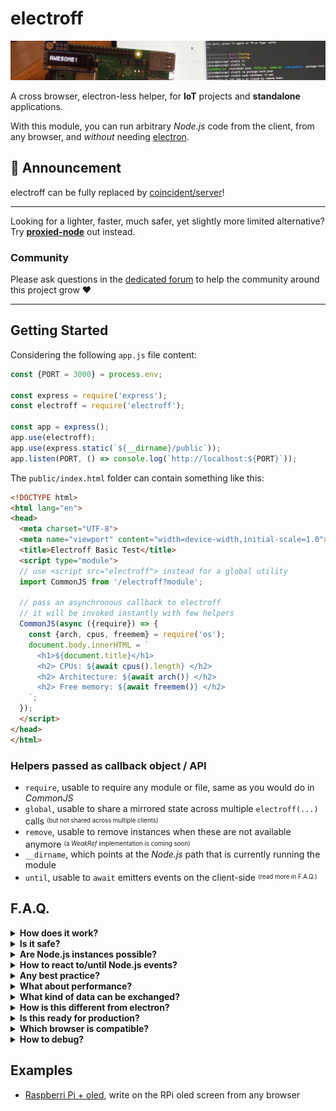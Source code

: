 # electroff

![Raspberry Pi Oled](./electroff-head.jpg)

A cross browser, electron-less helper, for **IoT** projects and **standalone** applications.

With this module, you can run arbitrary _Node.js_ code from the client, from any browser, and *without* needing [electron](https://www.electronjs.org/).


## 📣 Announcement

electroff can be fully replaced by [coincident/server](https://github.com/WebReflection/coincident-oled#readme)!

- - -

Looking for a lighter, faster, much safer, yet slightly more limited alternative? Try **[proxied-node](https://github.com/WebReflection/proxied-node#readme)** out instead.


### Community

Please ask questions in the [dedicated forum](https://webreflection.boards.net/) to help the community around this project grow ♥

---

## Getting Started

Considering the following `app.js` file content:

```js
const {PORT = 3000} = process.env;

const express = require('express');
const electroff = require('electroff');

const app = express();
app.use(electroff);
app.use(express.static(`${__dirname}/public`));
app.listen(PORT, () => console.log(`http://localhost:${PORT}`));
```

The `public/index.html` folder can contain something like this:

```html
<!DOCTYPE html>
<html lang="en">
<head>
  <meta charset="UTF-8">
  <meta name="viewport" content="width=device-width,initial-scale=1.0">
  <title>Electroff Basic Test</title>
  <script type="module">
  // use <script src="electroff"> instead for a global utility
  import CommonJS from '/electroff?module';

  // pass an asynchronous callback to electroff
  // it will be invoked instantly with few helpers
  CommonJS(async ({require}) => {
    const {arch, cpus, freemem} = require('os');
    document.body.innerHTML = `
      <h1>${document.title}</h1>
      <h2> CPUs: ${await cpus().length} </h2>
      <h2> Architecture: ${await arch()} </h2>
      <h2> Free memory: ${await freemem()} </h2>
    `;
  });
  </script>
</head>
</html>
```


### Helpers passed as callback object / API

  * `require`, usable to require any module or file, same as you would do in _CommonJS_
  * `global`, usable to share a mirrored state across multiple `electroff(...)` calls <sup><sub>(but not shared across multiple clients)</sub></sup>
  * `remove`, usable to remove instances when these are not available anymore <sup><sub>(a _WeakRef_ implementation is coming soon)</sub></sup>
  * `__dirname`, which points at the _Node.js_ path that is currently running the module
  * `until`, usable to `await` emitters events on the client-side <sup><sub>(read more in F.A.Q.)</sub></sup>



## F.A.Q.

<details>
  <summary><strong>How does it work?</strong></summary>
  <div>

The _JS_ on the page is exactly like any regular _JS_, but anything referencing _Node.js_ environment, through any `require(...)`, is executed on a shared *sandbox* in _Node.js_, where each user gets its own *global* namespace a part.

Such *sandbox* is in charge of executing code from the client, but only when the client *await* some value.

```js
const {debug} = require('process').features;
console.log('debug is', await debug);

const {join} = require('path');
const {readFile} = require('fs').promises;
const content = await readFile(join(__dirname, 'public', 'index.html'));
console.log(content);
```

**In depth**: every time we `await something` in _JS_, an implicit lookup for the `.then(...)` method is performed, and that's when *electroff* can perform a fancy client/server asynchronous interaction, through all the paths reached through the various references, which are nothing more than _Proxies_ with special abilities.

In few words, the following code:
```js
await require('fs').promises.readFile('file.txt');
```

would evaluated, within the _vm_ sandbox, the following code:
```js
await require("fs").promises.readFile.apply(
  require("fs").promises,
  ["test.txt"]
)
```

All operations are inevitably repeated because every single `.property` access, `.method(...)` invoke, or even `new module.Thing(...)`, is a branch of the code a part.

### The foreign vs local scope

It is important to keep in mind that there is a huge difference between _foreign_ code, and _scoped_ code, where _foreign_ code cannot reach _scoped_ code, and vive-versa.
```js
electroff(async ({require}) => {
  // local scope code
  const num = Math.random();

  // foreign code (needs to be awaited)
  const {EventEmitter} = require('events');
  const ee = await new EventEmitter;
  await ee.on('stuff', async function (value) {
    // nothing in this scope can reach
    // `num`, as example, is not accessible
    // and neither is `ee` ... but `this` works fine
    console.log(this);
    // this log will be on the Node.js site, it won't log
    // anything on the browser
    console.log('stuff', value);
  });

  // DOM listeners should be async if these need to signal
  // or interact with the foreign code because ...
  someButtom.addEventListener('click', async () => {
    // ... foreign code always need to be awaited!
    await ee.emit('stuff', 123);
  });
});
```

  </div>
</details>

<details>
  <summary><strong>Is it safe?</strong></summary>
  <div>

Theoretically, this is either "_as safe as_", or "_as unsafe as_", _electron_ can be, but technically, the whole idea behind is based on client side code evaluation through a shared [vm](https://nodejs.org/api/vm.html) and always the [same context](https://nodejs.org/api/vm.html#vm_script_runincontext_contextifiedobject_options) per each client, although ensuring a "_share nothing_" `global` object per each context, so that multiple clients, with multiple instances/invokes, won't interfere with each other, given the same script on the page.

If the `ELECTROFF_ONCE=1` environment variable is present, *electroff* will increase security in the following way:

  * a client can use *electroff* only via `import electroff from '/electroff?module'`, and any attempt to retrieve the electroff script in a different way will fail
  * previous point ensures that the module can be executed *only once*, so there's one single room/window in the page to define its behavior, anot nothing else can interfeer with the server side *vm*
  * using *CSP* would also work so that only known code on the page can safely run, and there's no `eval` nor `Function` call in here, so that nothing else can be injected

Regardless of the `ELECTROFF_ONCE=1` security guard though, please **bear in mind** that even if the whole communication channel is somehow based on very hard to guess unique random _IDs_ per client, this project/module is **not suitable for websites**, but it can be used in any _IoT_ related project, kiosk, or standalone applications, where we are sure there is no malicious code running arbitrary _JS_ on our machines, which is not always the case for online Web pages.

  </div>
</details>

<details>
  <summary><strong>Are Node.js instances possible?</strong></summary>
  <div>

Yes, but there are at least two things to keep in mind:

  * any _Node.js_ instance *should* be _awaited_ on creation, i.e.: `const instance = await new require('events').EventEmitter;`, unless we're waiting for a specific listener, in which case it's better to await `until(thing).is('ready')` (see next F.A.Q.)
  * there is currently no way to automatically free the _vm_ from previously created instances, if not by explicitly using `remove(instance)`

Last point means the _vm_ memory related to any client would be freed *only* once the client refreshes the page, or closes the tab, but there's the possibility that the client crashes or has no network all of a sudden, and in such case the _vm_ will trash any reference automatically, in about 5 minutes or more.

  </div>
</details>

<details>
  <summary><strong>How to react to/until Node.js events?</strong></summary>
  <div>

The `until` utility keeps the _POST_ request hanging *until* the observed event is triggered _once_. It pollutes the _emitter_, if not polluted already, with an `is(eventName)` that returns a promise resolved once the event name happens.

Following an example of how this could work in practice.

```js
CommonJS(async ({require, until}) => {
  const five = require('johnny-five');

  // no need to await here, or ready could
  // be fired before the next request is performed
  const board = new five.Board();

  // simply await everything at once in here
  await until(board).is('ready');

  // now all board dependent instances can be awaited
  const led = await new five.Led(13);
  // so that it's possible to await each method/invoke/property
  await led.blink(500);

  document.body.textContent = `it's blinking!`;
});
```

  </div>
</details>

<details>
  <summary><strong>Any best practice?</strong></summary>
  <div>

At this early stage, I can recommend only few best-practices I've noticed while playing around with this module:

  * don't _overdo_ server side instances/references, try to reach *only* the utilities you need the most, instead of creating everything on the _vm_ side
  * when a server side reference *method* is invoked, you *must await* it, i.e. `await emitter.setMaxListeners(20)`. This grants next time you `await emitter.getMaxListeners()` you'll receive the answer you expect
  * template literals are passed as plain arrays. If your library optimizes on template literals uniqueness, it will always re-parse/re-do any dance, because the array on the server side will be always a different one. Create a file that queries the DB, and simply `require("./db-helper")` instead of writing all SQL queries on the client side, and use _Node.js_ regular helpers/files whenever it works
  * try to keep `global` references to a minimum amount, as the back and forward dance is quite expensive, and most of the time you won't need it
  * if any needed instance has an emit once ready, `const instance = new Thing; await until(instance).is('ready')` instead of `const instance = await new Thing; await instance.once('ready', doThing)`, so you ensure your instance is ready within the client side scope, instead of needing a foreign callback that cannot reach such scope

  </div>
</details>

<details>
  <summary><strong>What about performance?</strong></summary>
  <div>

The _JS_ that runs on the browsers is as fast as it can get, but every _Node.js_ handled setter, getter, or method invoke, will pass through a _POST_ request, with some _vm_ evaluation, recursive-capable serving and parsing, and eventually a result on the client.

This won't exactly be high performance but, for what I could try, performance is *good enough*, for most _IoT_ or standalone application.

  </div>
</details>

<details>
  <summary><strong>What kind of data can be exchanged?</strong></summary>
  <div>

Any *JSON* serializable data, with the nice touch that [flatted](https://github.com/WebReflection/flatted#readme) gives to responses objects, where even circular references can be returned to the client.

**However**, you cannot send circular references to the server, *but* you can send *callbacks* that will be passed along as string to evaluate, meaning any surrounding closure variable won't be accessible once on the server so ... be careful when passing callbacks around.

**On Node.js side** though, be sure you use _promisify_ or any already promisified version of its API, as utilities with callbacks can't be awaited, hence will likely throw errors, unless these are needed to operate exclusively on the _Node.js_ side.

  </div>
</details>

<details>
  <summary><strong>How is this different from electron?</strong></summary>
  <div>

_electron_ is an awesome project, and I love it with all my heart ♥

However, it has its own caveats:

  * _electron_ itself is a huge dependency, and there are multiple versions, where different apps might use/need different versions, so its size is exponential, and it doesn't play too well with the fast pace _Node.js_ and its modules ecosystem get updated
  * _electron_ uses modules that are not the same one used in _Node.js_. If we update a module in the system, _electron_ might still use its own version of such module
  * _electron_ doesn't work cross browser, because it brings its own browser itself. This is both great, for application reliability across platforms, and bad, for platforms where there is already a better browser, and all it's missing is the ability to seamlessly interact with the system version of _Node.js_. As example, the best browser for _IoT_ devices is [WPE WebKit](https://wpewebkit.org/), and not _Chrome/ium_, because _WPE WebKit_ offers Hardware Acceleration, with a minimal footprint, and great performance for embedded solutions
  * _electron_ cannot serve multiple clients, as each client would need an instance of the same _electron_ app. This module provides the ability, for any reasonably modern browser, to perform _Node.js_ operations through the Web, meaning that you don't need anyone to install _electron_, as everything is already working/available through this module to the masses

  </div>
</details>

<details>
  <summary><strong>Is this ready for production?</strong></summary>
  <div>

This module is currently in its early development stage, and there are at least two main concerns regarding it:

  * the `remove(...)` utility requires user-land care, 'cause if it's not performed, the _vm_ behind the scene could retain in RAM references "_forever_", or at least up to the time the associated _UID_ to each client gets purged (once every 5 minutes)
  * the purge mechanism is based on requests: no requests whatsoever in 5 minutes, nothing gets purged

This means we can use this project in _IoT_ or standalone projects, as long as its constrains are clear, and user being redirected to a fake 404 page that requires them to reload is acceptable.

  </div>
</details>

<details>
  <summary><strong>Which browser is compatible?</strong></summary>
  <div>

All evergreen browsers should work just fine, but these are the requirements for this module to work on the client:

  * `async/await` [native capability](https://developer.mozilla.org/en-US/docs/Web/JavaScript/Reference/Statements/async_function#Browser_compatibility) 
  * `fetch` [native API](https://developer.mozilla.org/en-US/docs/Web/API/Fetch_API#Browser_compatibility)
  * `navigator.sendBeacon` [native method](https://developer.mozilla.org/en-US/docs/Web/API/Navigator/sendBeacon#Browser_compatibility)

  </div>
</details>

<details>
  <summary><strong>How to debug?</strong></summary>
  <div>

If there is a `DEBUG=1` or a `DEBUG=true` environment variable, a lot of helpful details are logged in the terminal, either via `console.log`, or via `console.error`, when something has been caught as an error.

  </div>
</details>


## Examples

  * [Raspberri Pi + oled](./examples/oled/README.md), write on the RPi oled screen from any browser
